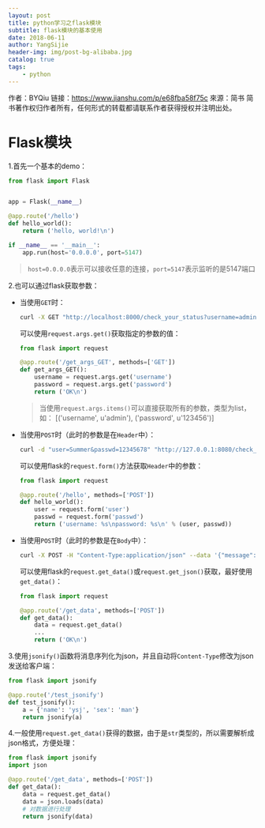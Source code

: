```yaml
--- 
layout: post
title: python学习之flask模块
subtitle: flask模块的基本使用
date: 2018-06-11
author: YangSijie
header-img: img/post-bg-alibaba.jpg
catalog: true
tags:
    - python
---
```



作者：BYQiu
链接：https://www.jianshu.com/p/e68fba58f75c
來源：简书
简书著作权归作者所有，任何形式的转载都请联系作者获得授权并注明出处。

# Flask模块

1.首先一个基本的demo：
```python
from flask import Flask


app = Flask(__name__)

@app.route('/hello')
def hello_world():
    return ('hello, world!\n')

if __name__ == '__main__':
    app.run(host='0.0.0.0', port=5147)
```

> `host=0.0.0.0`表示可以接收任意的连接，`port=5147`表示监听的是5147端口

2.也可以通过flask获取参数：

- 当使用`GET`时：

    ```bash
    curl -X GET "http://localhost:8000/check_your_status?username=admin&password=123456"
    ```
    
    可以使用`request.args.get()`获取指定的参数的值：
    
    ```python
    from flask import request
    
    @app.route('/get_args_GET', methods=['GET'])
    def get_args_GET():
        username = request.args.get('username')
        password = request.args.get('password')
        return ('OK\n')
    ```
    
    > 当使用`request.args.items()`可以直接获取所有的参数，类型为list，如：
    > [('username', u'admin'), ('password', u'123456')]

- 当使用`POST`时（此时的参数是在`Header`中）：

    ```bash
    curl -d "user=Summer&passwd=12345678" "http://127.0.0.1:8080/check_your_status"
    ```

    可以使用flask的`request.form()`方法获取`Header`中的参数：
    
    ```python
    from flask import request
    
    @app.route('/hello', methods=['POST'])
    def hello_world():
        user = request.form('user')
        passwd = request.form('passwd')
        return ('username: %s\npassword: %s\n' % (user, passwd))
    ```

- 当使用`POST`时（此时的参数是在`Body`中）：
    
    ```bash
    curl -X POST -H "Content-Type:application/json" --data '{"message": "sunshine"}' http://localhost:8000/check_your_status
    ```
    
    可以使用flask的`request.get_data()`或`request.get_json()`获取，最好使用`get_data()`：
    
    ```python
    from flask import request
    
    @app.route('/get_data', methods=['POST'])
    def get_data():
        data = request.get_data()
        ...
        return ('OK\n')
    ```

3.使用`jsonify()`函数将消息序列化为json，并且自动将`Content-Type`修改为json发送给客户端：

```python
from flask import jsonify

@app.route('/test_jsonify')
def test_jsonify():
    a = {'name': 'ysj', 'sex': 'man'}
    return jsonify(a)
```

4.一般使用`request.get_data()`获得的数据，由于是`str`类型的，所以需要解析成json格式，方便处理：

```python
from flask import jsonify
import json

@app.route('/get_data', methods=['POST'])
def get_data():
    data = request.get_data()
    data = json.loads(data)
    # 对数据进行处理
    return jsonify(data)
```















